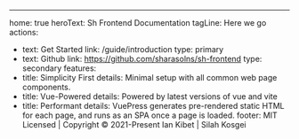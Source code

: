 ---
home: true
heroText: Sh Frontend Documentation
tagLine: Here we go
actions:
- text: Get Started
  link: /guide/introduction
  type: primary
- text: Github
  link: https://github.com/sharasolns/sh-frontend
  type: secondary
features:
- title: Simplicity First
  details: Minimal setup with all common web page components.
- title: Vue-Powered
  details: Powered by latest versions of vue and vite
- title: Performant
  details: VuePress generates pre-rendered static HTML for each page, and runs as an SPA once a page is loaded.
footer: MIT Licensed | Copyright © 2021-Present Ian Kibet | Silah Kosgei
